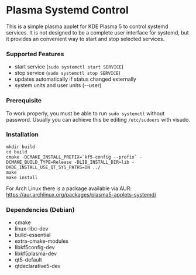 # Plasma Systemd Control

This is a simple plasma applet for KDE Plasma 5 to control systemd services. It is not designed to be a complete user interface for systemd, but it provides an convenient way to start and stop selected services. 

### Supported Features
* start service (`sudo systemctl start SERVICE`)
* stop service (`sudo systemctl stop SERVICE`)
* updates automatically if status changed externally
* system units and user units (--user)

### Prerequisite
To work properly, you must be able to run `sudo systemctl` without password. Usually you can achieve this be editing `/etc/sudoers` with visudo.

### Installation
```
mkdir build
cd build
cmake -DCMAKE_INSTALL_PREFIX=`kf5-config --prefix` -DCMAKE_BUILD_TYPE=Release -DLIB_INSTALL_DIR=lib -DKDE_INSTALL_USE_QT_SYS_PATHS=ON ../
make
make install
```
For Arch Linux there is a package available via AUR: https://aur.archlinux.org/packages/plasma5-applets-systemd/

### Dependencies (Debian)

* cmake
* linux-libc-dev
* build-essential
* extra-cmake-modules
* libkf5config-dev
* libkf5plasma-dev
* qt5-default
* qtdeclarative5-dev
